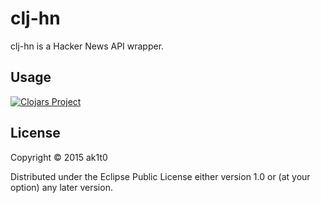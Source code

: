 # clj-hn

clj-hn is a Hacker News API wrapper.

## Usage

[![Clojars Project](http://clojars.org/clj-hn/latest-version.svg)](http://clojars.org/clj-hn)

## License

Copyright © 2015 ak1t0

Distributed under the Eclipse Public License either version 1.0 or (at
your option) any later version.
